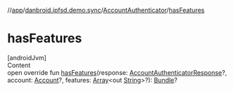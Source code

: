 //[app](../../index.md)/[danbroid.ipfsd.demo.sync](../index.md)/[AccountAuthenticator](index.md)/[hasFeatures](has-features.md)



# hasFeatures  
[androidJvm]  
Content  
open override fun [hasFeatures](has-features.md)(response: [AccountAuthenticatorResponse](https://developer.android.com/reference/kotlin/android/accounts/AccountAuthenticatorResponse.html)?, account: [Account](https://developer.android.com/reference/kotlin/android/accounts/Account.html)?, features: [Array](https://kotlinlang.org/api/latest/jvm/stdlib/kotlin/-array/index.html)<out [String](https://kotlinlang.org/api/latest/jvm/stdlib/kotlin/-string/index.html)>?): [Bundle](https://developer.android.com/reference/kotlin/android/os/Bundle.html)?  




